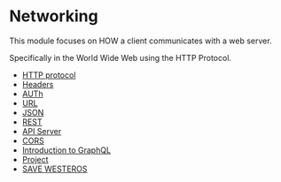 # Networking

This module focuses on HOW a client communicates with a web server.

Specifically in the World Wide Web using the HTTP Protocol.

* [HTTP protocol](./http.md)
* [Headers](./headers.md)
* [AUTh](./auth.md)
* [URL](./url.md)
* [JSON](./json.md)
* [REST](./rest.md)
* [API Server](./apis)
* [CORS](./cors.md)
* [Introduction to GraphQL](./graphql.md)
* [Project](./project.md)
* [SAVE WESTEROS](./save-westeros.md)